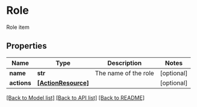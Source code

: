 # Role

Role item
## Properties
Name | Type | Description | Notes
------------ | ------------- | ------------- | -------------
**name** | **str** | The name of the role | [optional] 
**actions** | [**[ActionResource]**](ActionResource.md) |  | [optional] 

[[Back to Model list]](../README.md#documentation-for-models) [[Back to API list]](../README.md#documentation-for-api-endpoints) [[Back to README]](../README.md)


